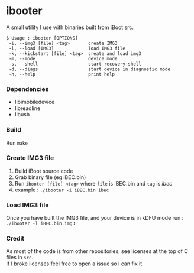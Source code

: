 # ibooter
A small utility I use with binaries built from iBoot src. 

```
$ Usage : ibooter [OPTIONS]
 -i, --img3 [file] <tag>       create IMG3
 -l, --load [IMG3]             load IMG3 file
 -k, --kickstart [file] <tag>  create and load img3
 -m, --mode                    device mode
 -s, --shell                   start recovery shell
 -d, --diags                   start device in diagnostic mode
 -h, --help                    print help
```

### Dependencies
 - libimobiledevice
 - libreadline
 - libusb
 
### Build
 
Run `make`

### Create IMG3 file 
1) Build iBoot source code
2) Grab binary file (eg iBEC.bin)
3) Run `ibooter [file] <tag>` where `file` is iBEC.bin and `tag` is _ibec_
4) example : `./ibooter -i iBEC.bin ibec`

### Load IMG3 file
Once you have built the IMG3 file, and your device is in kDFU mode run : <br>
`./ibooter -l iBEC.bin.img3`

### Credit

As most of the code is from other repositories, see licenses at the top of C files in `src`. <br>
If I broke licenses feel free to open a issue so I can fix it. 
